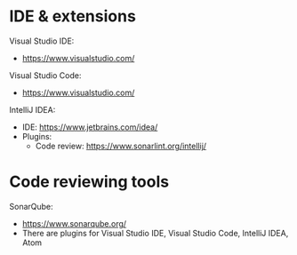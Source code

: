 # IDE & extensions
Visual Studio IDE:
- https://www.visualstudio.com/

Visual Studio Code:
- https://www.visualstudio.com/

IntelliJ IDEA:
- IDE: https://www.jetbrains.com/idea/
- Plugins:
  + Code review: https://www.sonarlint.org/intellij/

# Code reviewing tools
SonarQube: 
- https://www.sonarqube.org/
- There are plugins for Visual Studio IDE, Visual Studio Code, IntelliJ IDEA, Atom
